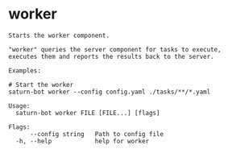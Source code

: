 # worker

```{.text mdox-exec="./saturn-bot worker --help" title="worker"}
Starts the worker component.

"worker" queries the server component for tasks to execute,
executes them and reports the results back to the server.

Examples:

# Start the worker
saturn-bot worker --config config.yaml ./tasks/**/*.yaml

Usage:
  saturn-bot worker FILE [FILE...] [flags]

Flags:
      --config string   Path to config file
  -h, --help            help for worker
```
